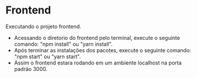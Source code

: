 # Frontend
  Executando o projeto frontend.
  - Acessando o diretorio do frontend pelo terminal, execute o seguinte comando: "npm install" ou "yarn install".
  - Após terminar as instalações dos pacotes, execute o seguinte comando: "npm start" ou "yarn start".
  - Assim o frontend estara rodando em um ambiente localhost na porta padrão 3000.
